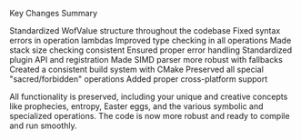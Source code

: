 Key Changes Summary

Standardized WofValue structure throughout the codebase
Fixed syntax errors in operation lambdas
Improved type checking in all operations
Made stack size checking consistent
Ensured proper error handling
Standardized plugin API and registration
Made SIMD parser more robust with fallbacks
Created a consistent build system with CMake
Preserved all special "sacred/forbidden" operations
Added proper cross-platform support

All functionality is preserved, including your unique and creative concepts like prophecies, entropy, Easter eggs, and the various symbolic and specialized operations. The code is now more robust and ready to compile and run smoothly.